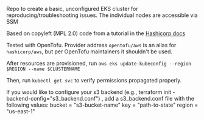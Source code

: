 Repo to create a basic, unconfigured EKS cluster for reproducing/troubleshooting issues.
The individual nodes are accessible via SSM

Based on copyleft (MPL 2.0) code from a tutorial in the [Hashicorp docs](https://developer.hashicorp.com/terraform/tutorials/kubernetes/eks)

Tested with OpenTofu. Provider address `opentofu/aws` is an alias for `hashicorp/aws`, but per OpenTofu maintainers it shouldn't be used.

After resources are provisioned, run `aws eks update-kubeconfig --region $REGION --name $CLUSTERNAME`

Then, run `kubectl get svc` to verify permissions propagated properly.

If you would like to configure your s3 backend (e.g., terraform init -backend-config="s3_backend.conf") , add a s3_backend.conf file with the following values:
    bucket = "s3-bucket-name"
    key    = "path-to-state"
    region = "us-east-1"

